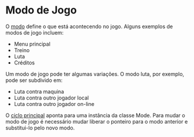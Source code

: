 # Modo de Jogo

O [modo](../src/mode.hpp) define o que está acontecendo no jogo.
Alguns exemplos de modos de jogo incluem:

- Menu principal
- Treino
- Luta
- Créditos

Um modo de jogo pode ter algumas variações.
O modo luta, por exemplo, pode ser subdivido em:

- Luta contra maquina
- Luta contra outro jogador local
- Luta contra outro jogador on-line

O [ciclo principal](../src/main.cpp) aponta para uma instância da classe Mode.
Para mudar o modo de jogo é necessário mudar liberar o ponteiro para o modo anterior e substitui-lo pelo novo modo.
